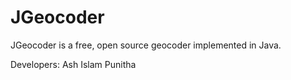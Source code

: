 JGeocoder
=========

JGeocoder is a free, open source geocoder implemented in Java.

Developers:
Ash Islam
Punitha 
